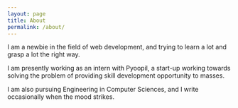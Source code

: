 ```yaml
---
layout: page
title: About
permalink: /about/
---
```


I am a newbie in the field of web development, and trying to learn a lot and grasp a lot the right way.

I am presently working as an intern with Pyoopil, a start-up working towards solving the problem of providing skill development opportunity to masses.

I am also pursuing Engineering in Computer Sciences, and I write occasionally when the mood strikes.

